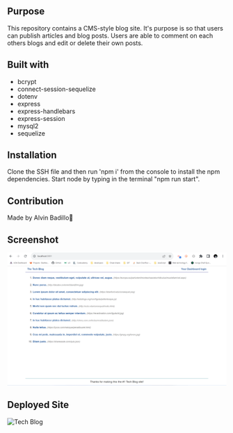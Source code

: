 ## Purpose
This repository contains a CMS-style blog site. It's purpose is so that users can publish articles and blog posts. Users are able to comment on each others blogs
and edit or delete their own posts.

## Built with
* bcrypt
* connect-session-sequelize
* dotenv
* express
* express-handlebars
* express-session
* mysql2
* sequelize

## Installation
Clone the SSH file and then run 'npm i' from the console to install the npm dependencies. Start node by typing in the terminal "npm run start".

## Contribution 
Made by Alvin Badillo🙉

## Screenshot
![Tech Blog](/public/images/techblog.png)

## Deployed Site
![Tech Blog](https://ancient-inlet-86543.herokuapp.com/)

